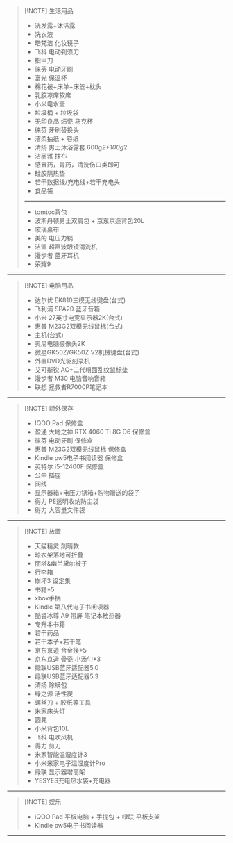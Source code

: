 > [!NOTE] 生活用品
> - 洗发露+沐浴露
> - 洗衣液
> - 皓梵洁 化妆镜子
> - 飞科 电动剃须刀
> - 指甲刀
> - 徕芬 电动牙刷
> - 富光 保温杯
> - 棉花被+床单+床笠+枕头
> - 乳胶凉席软席
> - 小米电水壶
> - 垃圾桶 + 垃圾袋
> - 无印良品 炻瓷 马克杯
> - 徕芬 牙刷替换头
> - 洁柔抽纸 + 卷纸
> - 清扬 男士沐浴露套 600g*2+100g*2
> - 洁丽雅 抹布
> - 感冒药，胃药，清洗伤口类即可
> - 硅胶隔热垫
> - 若干数据线/充电线+若干充电头
> - 食品袋
> ---
> - tomtoc背包
> - 波斯丹顿男士双肩包 + 京东京造背包20L
> - 玻璃桌布
> - 美的 电压力锅
> - 洁盟 超声波眼镜清洗机
> - 漫步者 蓝牙耳机
> - 荣耀9

---

> [!NOTE] 电脑用品
> - 达尔优 EK810三模无线键盘(台式)
> - 飞利浦 SPA20 蓝牙音箱
> - 小米 27英寸电竞显示器2K(台式)
> - 惠普 M23G2双模无线鼠标(台式)
> - 主机(台式)
> - 奥尼电脑摄像头2K
> - 微星GK50Z/GK50Z V2机械键盘(台式)
> - 外置DVD光驱刻录机
> - 艾可斯锐 AC+二代粗面乱纹鼠标垫
> - 漫步者 M30 电脑音响音箱
> - 联想 拯救者R7000P笔记本

- --

> [!NOTE] 额外保存
> - IQOO Pad 保修盒
> - 盈通 大地之神 RTX 4060 Ti 8G D6 保修盒
> - 徕芬 电动牙刷 保修盒
> - 惠普 M23G2双模无线鼠标 保修盒
> - Kindle pw5电子书阅读器 保修盒
> - 英特尔 i5-12400F 保修盒
> - 公牛 插座
> - 网线
> - 显示器箱+电压力锅箱+购物赠送的袋子
> - 得力 PE透明收纳防尘袋
> - 得力 大容量文件袋

---

> [!NOTE] 放置
> - 天猫精灵 刻晴款
> - 晾衣架落地可折叠
> - 丽塔&幽兰黛尔被子
> - 行李箱
> - 崩坏3 设定集
> - 书籍*5
> - xbox手柄
> - Kindle 第八代电子书阅读器
> - 酷睿冰尊 A9 带屏 笔记本散热器
> - 专升本书籍
> - 若干药品
> - 若干本子+若干笔
> - 京东京造 合金筷*5
> - 京东京造 骨瓷 小汤勺*3
> - 绿联USB蓝牙适配器5.0
> - 绿联USB蓝牙适配器5.3
> - 清扬 除螨包
> - 绿之源 活性炭
> - 螺丝刀 + 胶纸等工具
> - 米家床头灯
> - 圆凳
> - 小米背包10L
> - 飞科 电吹风机
> - 得力 剪刀
> - 米家智能温湿度计3
> - 小米米家电子温湿度计Pro
> - 绿联 显示器增高架
> - YESYES充电热水袋+充电器

---

> [!NOTE] 娱乐
> - iQOO Pad 平板电脑 +  手提包 + 绿联 平板支架
> - Kindle pw5电子书阅读器

---





